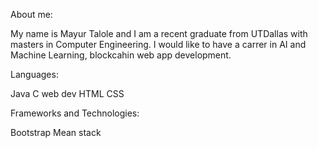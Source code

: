 About me:

My name is Mayur Talole and I am a recent graduate from UTDallas with masters in Computer Engineering. I would like to have a carrer in AI and Machine Learning, blockcahin web app development.

Languages:

Java
C
web dev
HTML
CSS


Frameworks and Technologies:

Bootstrap
Mean stack

